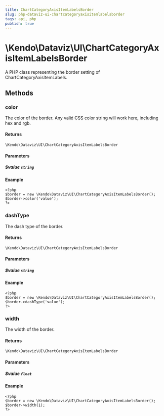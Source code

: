 ```yaml
---
title: ChartCategoryAxisItemLabelsBorder
slug: php-dataviz-ui-chartcategoryaxisitemlabelsborder
tags: api, php
publish: true
---
```


# \Kendo\Dataviz\UI\ChartCategoryAxisItemLabelsBorder

A PHP class representing the border setting of ChartCategoryAxisItemLabels.


## Methods

### color
The color of the border. Any valid CSS color string will work here, including hex and rgb.

#### Returns
`\Kendo\Dataviz\UI\ChartCategoryAxisItemLabelsBorder`

#### Parameters

##### $value `string`



#### Example 
    <?php
    $border = new \Kendo\Dataviz\UI\ChartCategoryAxisItemLabelsBorder();
    $border->color('value');
    ?>

### dashType
The dash type of the border.

#### Returns
`\Kendo\Dataviz\UI\ChartCategoryAxisItemLabelsBorder`

#### Parameters

##### $value `string`



#### Example 
    <?php
    $border = new \Kendo\Dataviz\UI\ChartCategoryAxisItemLabelsBorder();
    $border->dashType('value');
    ?>

### width
The width of the border.

#### Returns
`\Kendo\Dataviz\UI\ChartCategoryAxisItemLabelsBorder`

#### Parameters

##### $value `float`



#### Example 
    <?php
    $border = new \Kendo\Dataviz\UI\ChartCategoryAxisItemLabelsBorder();
    $border->width(1);
    ?>

